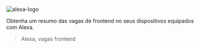 ![alexa-logo](https://user-images.githubusercontent.com/4256471/67163674-22e2e200-f348-11e9-9e56-161c2e780cfd.png)

Obtenha um resumo das vagas de frontend no seus dispositivos equipados com Alexa.

> Alexa, vagas frontend
